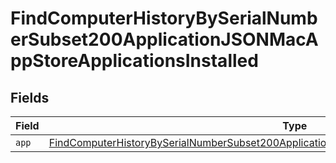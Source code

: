 # FindComputerHistoryBySerialNumberSubset200ApplicationJSONMacAppStoreApplicationsInstalled


## Fields

| Field                                                                                                                                                                                                                   | Type                                                                                                                                                                                                                    | Required                                                                                                                                                                                                                | Description                                                                                                                                                                                                             |
| ----------------------------------------------------------------------------------------------------------------------------------------------------------------------------------------------------------------------- | ----------------------------------------------------------------------------------------------------------------------------------------------------------------------------------------------------------------------- | ----------------------------------------------------------------------------------------------------------------------------------------------------------------------------------------------------------------------- | ----------------------------------------------------------------------------------------------------------------------------------------------------------------------------------------------------------------------- |
| `app`                                                                                                                                                                                                                   | [FindComputerHistoryBySerialNumberSubset200ApplicationJSONMacAppStoreApplicationsInstalledApp](../../models/operations/findcomputerhistorybyserialnumbersubset200applicationjsonmacappstoreapplicationsinstalledapp.md) | :heavy_minus_sign:                                                                                                                                                                                                      | N/A                                                                                                                                                                                                                     |